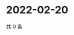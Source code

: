 # 2022-02-20

共 0 条

<!-- BEGIN WEIBO -->
<!-- 最后更新时间 Sun Feb 20 2022 13:10:37 GMT+0800 (China Standard Time) -->

<!-- END WEIBO -->
